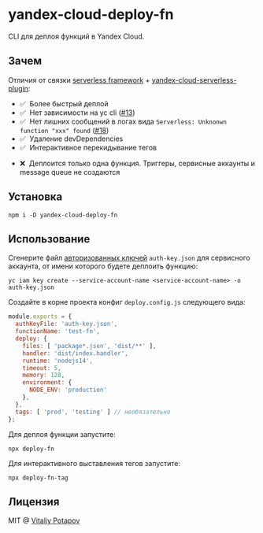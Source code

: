 # yandex-cloud-deploy-fn
CLI для деплоя функций в Yandex Cloud.

## Зачем
Отличия от связки [serverless framework](https://github.com/serverless/serverless) + [yandex-cloud-serverless-plugin](https://github.com/yandex-cloud/serverless-plugin):
* ✅ &nbsp;Более быстрый деплой
* ✅ &nbsp;Нет зависимости на yc cli ([#13](https://github.com/yandex-cloud/serverless-plugin/issues/13))
* ✅ &nbsp;Нет лишних сообщений в логах вида `Serverless: Unknonwn function "xxx" found` ([#18](https://github.com/yandex-cloud/serverless-plugin/issues/18))
* ✅ &nbsp;Удаление devDependencies
* ✅ &nbsp;Интерактивное перекидывание тегов
- ❌ &nbsp;Деплоится только одна функция. Триггеры, сервисные аккаунты и message queue не создаются

## Установка
```
npm i -D yandex-cloud-deploy-fn
```

## Использование
Сгенерите файл [авторизованных ключей](https://cloud.yandex.ru/docs/iam/operations/authorized-key/create) `auth-key.json` для сервисного аккаунта, от имени которого будете деплоить функцию:
```
yc iam key create --service-account-name <service-account-name> -o auth-key.json
```

Создайте в корне проекта конфиг `deploy.config.js` следующего вида:
```js
module.exports = {
  authKeyFile: 'auth-key.json',
  functionName: 'test-fn',
  deploy: {
    files: [ 'package*.json', 'dist/**' ],
    handler: 'dist/index.handler',
    runtime: 'nodejs14',
    timeout: 5,
    memory: 128,
    environment: {
      NODE_ENV: 'production'
    },
  },
  tags: [ 'prod', 'testing' ] // необязательно
};
```

Для деплоя функции запустите:
```
npx deploy-fn
```

Для интерактивного выставления тегов запустите:
```
npx deploy-fn-tag
```

## Лицензия
MIT @ [Vitaliy Potapov](https://github.com/vitalets)
